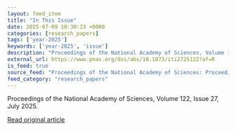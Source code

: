 ```yaml
---
layout: feed_item
title: "In This Issue"
date: 2025-07-09 10:30:23 +0000
categories: [research_papers]
tags: ['year-2025']
keywords: ['year-2025', 'issue']
description: "Proceedings of the National Academy of Sciences, Volume 122, Issue 27, July 2025"
external_url: https://www.pnas.org/doi/abs/10.1073/iti2725122?af=R
is_feed: true
source_feed: "Proceedings of the National Academy of Sciences: Proceedings of the National Academy of Sciences: Table of Contents"
feed_category: "research_papers"
---
```


Proceedings of the National Academy of Sciences, Volume 122, Issue 27, July 2025.

[Read original article](https://www.pnas.org/doi/abs/10.1073/iti2725122?af=R)
